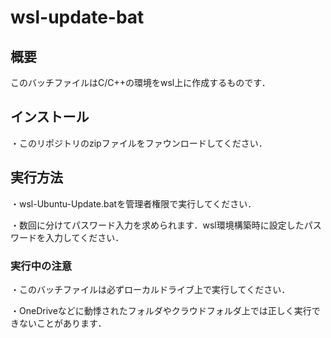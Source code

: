 # wsl-update-bat
## 概要
このバッチファイルはC/C++の環境をwsl上に作成するものです．


## インストール

・このリポジトリのzipファイルをファウンロードしてください．

## 実行方法

・wsl-Ubuntu-Update.batを管理者権限で実行してください．

・数回に分けてパスワード入力を求められます．wsl環境構築時に設定したパスワードを入力してください．

### 実行中の注意
・このバッチファイルは必ずローカルドライブ上で実行してください．

・OneDriveなどに動悸されたフォルダやクラウドフォルダ上では正しく実行できないことがあります．
